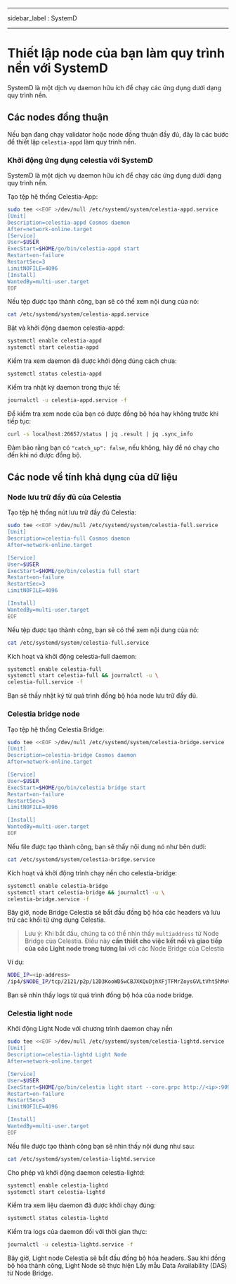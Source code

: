 - - -
sidebar_label : SystemD
- - -

# Thiết lập node của bạn làm quy trình nền với SystemD

SystemD là một dịch vụ daemon hữu ích để chạy các ứng dụng dưới dạng quy trình nền.

## Các nodes đồng thuận

Nếu bạn đang chạy validator hoặc node đồng thuận đầy đủ, đây là các bước để thiết lập ` celestia-appd ` làm quy trình nền.

### Khởi động ứng dụng celestia với SystemD

SystemD là một dịch vụ daemon hữu ích để chạy các ứng dụng dưới dạng quy trình nền.

Tạo tệp hệ thống Celestia-App:

```sh
sudo tee <<EOF >/dev/null /etc/systemd/system/celestia-appd.service
[Unit]
Description=celestia-appd Cosmos daemon
After=network-online.target
[Service]
User=$USER
ExecStart=$HOME/go/bin/celestia-appd start
Restart=on-failure
RestartSec=3
LimitNOFILE=4096
[Install]
WantedBy=multi-user.target
EOF
```

Nếu tệp được tạo thành công, bạn sẽ có thể xem nội dung của nó:

```sh
cat /etc/systemd/system/celestia-appd.service
```

Bật và khởi động daemon celestia-appd:

```sh
systemctl enable celestia-appd
systemctl start celestia-appd
```

Kiểm tra xem daemon đã được khởi động đúng cách chưa:

```sh
systemctl status celestia-appd
```

Kiểm tra nhật ký daemon trong thực tế:

```sh
journalctl -u celestia-appd.service -f
```

Để kiểm tra xem node của bạn có được đồng bộ hóa hay không trước khi tiếp tục:

```sh
curl -s localhost:26657/status | jq .result | jq .sync_info
```

Đảm bảo rằng bạn có ` "catch_up": false `, nếu không, hãy để nó chạy cho đến khi nó được đồng bộ.

## Các node về tính khả dụng của dữ liệu

### Node lưu trữ đầy đủ của Celestia

Tạo tệp hệ thống nút lưu trữ đầy đủ Celestia:

```sh
sudo tee <<EOF >/dev/null /etc/systemd/system/celestia-full.service
[Unit]
Description=celestia-full Cosmos daemon
After=network-online.target

[Service]
User=$USER
ExecStart=$HOME/go/bin/celestia full start
Restart=on-failure
RestartSec=3
LimitNOFILE=4096

[Install]
WantedBy=multi-user.target
EOF
```

Nếu tệp được tạo thành công, bạn sẽ có thể xem nội dung của nó:

```sh
cat /etc/systemd/system/celestia-full.service
```

Kích hoạt và khởi động celestia-full daemon:

```sh
systemctl enable celestia-full
systemctl start celestia-full && journalctl -u \
celestia-full.service -f
```

Bạn sẽ thấy nhật ký từ quá trình đồng bộ hóa node lưu trữ đầy đủ.

### Celestia bridge node

Tạo tệp hệ thống Celestia Bridge:

```sh
sudo tee <<EOF >/dev/null /etc/systemd/system/celestia-bridge.service
[Unit]
Description=celestia-bridge Cosmos daemon
After=network-online.target

[Service]
User=$USER
ExecStart=$HOME/go/bin/celestia bridge start
Restart=on-failure
RestartSec=3
LimitNOFILE=4096

[Install]
WantedBy=multi-user.target
EOF
```

Nếu file được tạo thành công, bạn sẽ thấy nội dung nó như bên dưới:

```sh
cat /etc/systemd/system/celestia-bridge.service
```

Kích hoạt và khởi động trình chạy nền cho celestia-bridge:

```sh
systemctl enable celestia-bridge
systemctl start celestia-bridge && journalctl -u \
celestia-bridge.service -f
```

Bây giờ, node Bridge Celestia sẽ bắt đầu đồng bộ hóa các headers và lưu trữ các khối từ ứng dụng Celestia.

> Lưu ý: Khi bắt đầu, chúng ta có thể nhìn thấy `multiaddress` từ Node Bridge của Celestia. Điều này **cần thiết cho việc kết nối và giao tiếp của các Light node trong tương lai** với các Node Bridge của Celestia

Ví dụ:

```sh
NODE_IP=<ip-address>
/ip4/$NODE_IP/tcp/2121/p2p/12D3KooWD5wCBJXKQuDjhXFjTFMrZoysGVLtVht5hMoVbSLCbV22
```

Bạn sẽ nhìn thấy logs từ quá trình đồng bộ hóa của node bridge.

### Celestia light node

Khởi động Light Node với chương trình daemon chạy nền

```sh
sudo tee <<EOF >/dev/null /etc/systemd/system/celestia-lightd.service
[Unit]
Description=celestia-lightd Light Node
After=network-online.target

[Service]
User=$USER
ExecStart=$HOME/go/bin/celestia light start --core.grpc http://<ip>:9090
Restart=on-failure
RestartSec=3
LimitNOFILE=4096

[Install]
WantedBy=multi-user.target
EOF
```

Nếu file được tạo thành công bạn sẽ nhìn thấy nội dung như sau:

```sh
cat /etc/systemd/system/celestia-lightd.service
```

Cho phép và khởi động daemon celestia-lightd:

```sh
systemctl enable celestia-lightd
systemctl start celestia-lightd
```

Kiểm tra xem liệu daemon đã được khởi chạy đúng:

```sh
systemctl status celestia-lightd
```

Kiểm tra logs của daemon đối với thời gian thực:

```sh
journalctl -u celestia-lightd.service -f
```

Bây giờ, Light node Celestia sẽ bắt đầu đồng bộ hóa headers. Sau khi đồng bộ hóa thành công, Light Node sẽ thực hiện Lấy mẫu Data Availability (DAS) từ Node Bridge.
